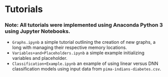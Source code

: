 # Tutorials
### Note: All tutorials were implemented using Anaconda Python 3 using Jupyter Notebooks. 
- ```Graphs.ipynb``` a simple tutorial outlining the creation of new graphs, a long with managing their respective memory locations.
- ```Variables+and+Placeholders.ipynb``` a simple example initializing variables and placeholder. 
- ```Classification+Example.ipynb``` an example of using linear versus DNN classification models using input data from ```pima-indians-diabetes.csv```.
